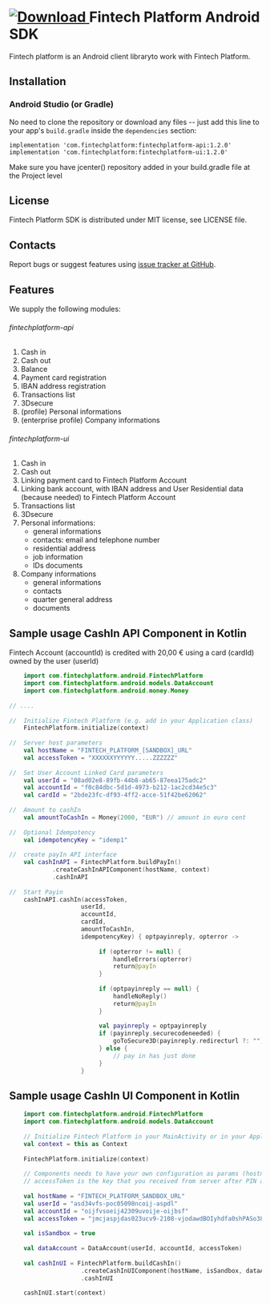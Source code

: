 [ ![Download](https://api.bintray.com/packages/nabertech/fintech-android-sdk/fintechplatform/images/download.svg) ](https://bintray.com/nabertech/fintech-android-sdk/fintechplatform/_latestVersion)
Fintech Platform Android SDK
=================================================
Fintech platform is an Android client libraryto work with Fintech Platform.

Installation
-------------------------------------------------

### Android Studio (or Gradle)

No need to clone the repository or download any files -- just add this line to your app's `build.gradle` inside the `dependencies` section:

    implementation 'com.fintechplatform:fintechplatform-api:1.2.0'
    implementation 'com.fintechplatform:fintechplatform-ui:1.2.0'
Make sure you have jcenter() repository added in your build.gradle file at the Project level

License
-------------------------------------------------
Fintech Platform SDK is distributed under MIT license, see LICENSE file.


Contacts
-------------------------------------------------
Report bugs or suggest features using
[issue tracker at GitHub](https://github.com/DWAplatform/fintech-platform-sdk-android/issues).

Features
-------------------------------------------------
We supply the following modules:

###### fintechplatform-api

1. Cash in 
2. Cash out
3. Balance
4. Payment card registration
5. IBAN address registration
6. Transactions list
7. 3Dsecure
8. (profile) Personal informations
9. (enterprise profile) Company informations

###### fintechplatform-ui
1. Cash in 
2. Cash out
4. Linking payment card to Fintech Platform Account
5. Linking bank account, with IBAN address and User Residential data (because needed) to Fintech Platform Account
6. Transactions list
7. 3Dsecure
8. Personal informations: 
    * general informations
    * contacts: email and telephone number
    * residential address
    * job information
    * IDs documents
9. Company informations
    * general informations
    * contacts
    * quarter general address
    * documents


Sample usage CashIn API Component in Kotlin
-------------------------------------------------

Fintech Account (accountId) is credited with 20,00 € using a card (cardId) owned by the user (userId)


```kotlin
    import com.fintechplatform.android.FintechPlatform
    import com.fintechplatform.android.models.DataAccount
    import com.fintechplatform.android.money.Money
    
// ....
    
//  Initialize Fintech Platform (e.g. add in your Application class)
    FintechPlatform.initialize(context)
   
//  Server host parameters
    val hostName = "FINTECH_PLATFORM_[SANDBOX]_URL"
    val accessToken = "XXXXXXYYYYYY.....ZZZZZZ"
    
//  Set User Account Linked Card parameters
    val userId = "08ad02e8-89fb-44b8-ab65-87eea175adc2"
    val accountId = "f0c84dbc-5d1d-4973-b212-1ac2cd34e5c3"
    val cardId = "2bde23fc-df93-4ff2-acce-51f42be62062"
    
//  Amount to cashIn
    val amountToCashIn = Money(2000, "EUR") // amount in euro cent
    
//  Optional Idempotency
    val idempotencyKey = "idemp1"
    
//  create payIn API interface
    val cashInAPI = FintechPlatform.buildPayIn()
            .createCashInAPIComponent(hostName, context)
            .cashInAPI
     
//  Start Payin
    cashInAPI.cashIn(accessToken, 
                    userId,
                    accountId,
                    cardId,
                    amountToCashIn,
                    idempotencyKey) { optpayinreply, opterror ->
             
                         if (opterror != null) {
                             handleErrors(opterror)
                             return@payIn
                         }
             
                         if (optpayinreply == null) {
                             handleNoReply()
                             return@payIn
                         }
                         
                         val payinreply = optpayinreply
                         if (payinreply.securecodeneeded) {
                             goToSecure3D(payinreply.redirecturl ?: "")
                         } else {
                             // pay in has just done
                         }
                    }
```
Sample usage CashIn UI Component in Kotlin
-------------------------------------------------
```kotlin
    import com.fintechplatform.android.FintechPlatform
    import com.fintechplatform.android.models.DataAccount
    
    // Initialize Fintech Platform in your MainActivity or in your Application onCreate, and give it Context params
    val context = this as Context
    
    FintechPlatform.initialize(context)
    
    // Components needs to have your own configuration as params (hostname, userid, accountid and token access to the platform)
    // accessToken is the key that you received from server after PIN authentication process.
     
    val hostName = "FINTECH_PLATFORM_SANDBOX_URL"
    val userId = "asd34vfs-poc05098ncoij-aspdl"
    val accountId = "oijfvsoeij42309uvoije-oijbsf"
    val accessToken = "jmcjaspjdas023ucv9-2108-vjodawdBOIyhdfa0shPASo384-dcpaos-2edas"
    
    val isSandbox = true
      
    val dataAccount = DataAccount(userId, accountId, accessToken)
    
    val cashInUI = FintechPlatform.buildCashIn()
                    .createCashInUIComponent(hostName, isSandbox, dataAccount)
                    .cashInUI
                    
    cashInUI.start(context)
    
```
